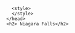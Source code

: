 <!DOCTYPE html>
<html>
    <head>
        <meta charset="utf-8">

      <style>
      </style>
    </head>
    <h2> Niagara Falls</h2>
    
    
